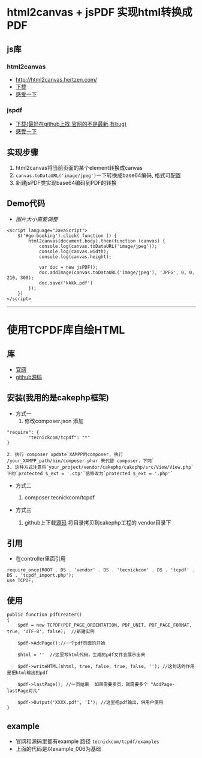 
# html2canvas + jsPDF 实现html转换成PDF

## js库

### html2canvas
* http://html2canvas.hertzen.com/
* [下载](https://github.com/niklasvh/html2canvas/releases)
* [感受一下](http://html2canvas.hertzen.com/examples.html)

### jspdf
* [下载(最好在github上找,官网的不是最新,有bug)](https://github.com/MrRio/jsPDF)
* [感受一下](https://parall.ax/products/jspdf)

## 实现步骤

1. html2canvas将当前页面的某个element转换成canvas
2. `canvas.toDataURL('image/jpeg')`一下转换成base64编码, 格式可配置
3. 新建jsPDF类实现base64编码到PDF的转换

## Demo代码

* *图片大小需要调整*

```
<script language="JavaScript">
    $('#go-booking').click( function () {
        html2canvas(document.body).then(function (canvas) {
            console.log(canvas.toDataURL('image/jpeg'));
            console.log(canvas.width);
            console.log(canvas.height);

            var doc = new jsPDF();
            doc.addImage(canvas.toDataURL('image/jpeg'), 'JPEG', 0, 0, 210, 300);
            doc.save('kkkk.pdf')
        });
    })
</script>
```

***

# 使用TCPDF库自绘HTML

## 库
* [官网](https://tcpdf.org/)
* [github源码](https://github.com/tecnickcom/TCPDF)

## 安装(我用的是cakephp框架)

* 方式一 
    1. 修改composer.json 添加
```
"require": {
        "tecnickcom/tcpdf": "*"
}
```
    2. 执行 composer update`XAMPP的composer, 执行 /your_XAMPP_path/bin/composer.phar 来代替 composer，下同`
    3. 这种方式注意将`your_project/vendor/cakephp/cakephp/src/View/View.php`下的`protected $_ext = '.ctp'`值修改为`protected $_ext = '.php'`

* 方式二
    1. composer tecnickcom/tcpdf

* 方式三
    1. github上下载[源码](https://github.com/tecnickcom/TCPDF) 将目录拷贝到cakephp工程的 vendor目录下

## 引用

* 在controller里面引用

```
require_once(ROOT . DS . 'vendor' . DS . 'tecnickcom' . DS . 'tcpdf' . DS . 'tcpdf_import.php');
use TCPDF;
```

## 使用

```
public function pdfCreater()
{
    $pdf = new TCPDF(PDF_PAGE_ORIENTATION, PDF_UNIT, PDF_PAGE_FORMAT, true, 'UTF-8', false);  //新建实例

    $pdf->AddPage();//一个pdf页面的开始

    $html = ''  //这里写html代码，生成的pdf文件会展示出来

    $pdf->writeHTML($html, true, false, true, false, ''); //这句话的作用是把html输出到pdf

    $pdf->lastPage(); //一页结束  如果需要多页，就需要多个 "AddPage-lastPage对儿"

    $pdf->Output('XXXX.pdf', 'I'); //这里把pdf输出，供用户使用
}
```

## example

* 官网和源码里都有example 路径  `tecnickcom/tcpdf/examples` 
* 上面的代码是以example_006为基础



